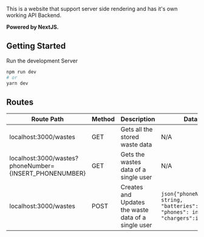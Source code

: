 This is a website that support server side rendering and has it's own working API Backend. 

**Powered by NextJS.**
## Getting Started
Run the development Server

```bash
npm run dev
# or
yarn dev
```

## Routes

| Route Path                                             | Method | Description                                         | Data                                                                                |
| ------------------------------------------------------ | ------ | --------------------------------------------------- | ----------------------------------------------------------------------------------- |
| localhost:3000/wastes                                  | GET    | Gets all the stored waste data                      | N/A                                                                                 |
| localhost:3000/wastes?phoneNumber={INSERT_PHONENUMBER} | GET    | Gets the wastes data of a single user               | N/A                                                                                 |
| localhost:3000/wastes                                  | POST   | Creates and Updates the waste data of a single user | ```json{"phoneNumber": string, "batteries": int, "phones": int,  "chargers":int}``` |
   

   
